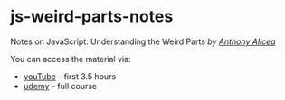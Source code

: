 # js-weird-parts-notes
Notes on JavaScript: Understanding the Weird Parts _by [Anthony Alicea](https://www.google.co.uk/search?q=Anthony+Alicea&oq=Anthony+Alicea&aqs=chrome..69i57j0l5.424j0j1&sourceid=chrome&ie=UTF-8)_

You can access the material via:
* [youTube](https://www.youtube.com/watch?v=Bv_5Zv5c-Ts) - first 3.5 hours
* [udemy](https://www.udemy.com/understand-javascript/) - full course
